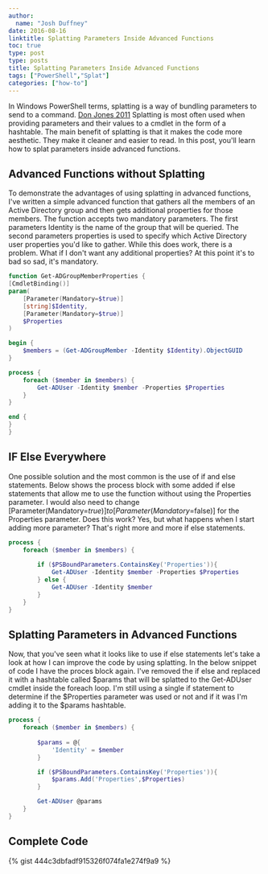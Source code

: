 ```yaml
---
author:
  name: "Josh Duffney"
date: 2016-08-16
linktitle: Splatting Parameters Inside Advanced Functions
toc: true
type: post
type: posts
title: Splatting Parameters Inside Advanced Functions
tags: ["PowerShell","Splat"]
categories: ["how-to"]
---
```


In Windows PowerShell terms, splatting is a way of bundling parameters to send to a command. 
[Don Jones 2011](https://technet.microsoft.com/en-us/magazine/gg675931.aspx) Splatting is most often used when 
providing parameters and their values to a cmdlet in the form of a hashtable. The main benefit of splatting
is that it makes the code more aesthetic. They make it cleaner and easier to read. In this post, you'll learn how to splat
parameters inside advanced functions. 


## Advanced Functions without Splatting

To demonstrate the advantages of using splatting in advanced functions, I've written a simple advanced function that gathers 
all the members of an Active Directory group and then gets additional properties for those members. The function accepts
two mandatory parameters. The first parameters Identity is the name of the group that will be queried. The second parameters
properties is used to specify which Active Directory user properties you'd like to gather. While this does work, there is a problem.
What if I don't want any additional properties? At this point it's to bad so sad, it's mandatory.

```powershell
function Get-ADGroupMemberProperties {
[CmdletBinding()]
param(
    [Parameter(Mandatory=$true)]
    [string]$Identity,
    [Parameter(Mandatory=$true)]
    $Properties
)

begin {
    $members = (Get-ADGroupMember -Identity $Identity).ObjectGUID
}

process {
    foreach ($member in $members) {
        Get-ADUser -Identity $member -Properties $Properties
    }
}

end {
}
}
```

## IF Else Everywhere

One possible solution and the most common is the use of if and else statements. Below shows the process block
with some added if else statements that allow me to use the function without using the Properties parameter. I would
also need to change [Parameter(Mandatory=$true)] to [Parameter(Mandatory=$false)] for the Properties parameter. 
Does this work? Yes, but what happens when I start adding more parameter? That's right more and more if else statements.

```powershell
process {
    foreach ($member in $members) {
        
        if ($PSBoundParameters.ContainsKey('Properties')){
            Get-ADUser -Identity $member -Properties $Properties
        } else {
            Get-ADUser -Identity $member
        }
    }
}   
```

## Splatting Parameters in Advanced Functions

Now, that you've seen what it looks like to use if else statements let's take a look at how I can improve the code
by using splatting. In the below snippet of code I have the proces block again. I've removed the if else and replaced
it with a hashtable called $params that will be splatted to the Get-ADUser cmdlet inside the foreach loop. I'm still using
a single if statement to determine if the $Properties parameter was used or not and if it was I'm adding it to the $params hashtable.

```powershell
process {
    foreach ($member in $members) {
        
        $params = @{
            'Identity' = $member
        }

        if ($PSBoundParameters.ContainsKey('Properties')){
            $params.Add('Properties',$Properties)
        }

        Get-ADUser @params
    }
}
```

## Complete Code

{% gist 444c3dbfadf915326f074fa1e274f9a9 %}